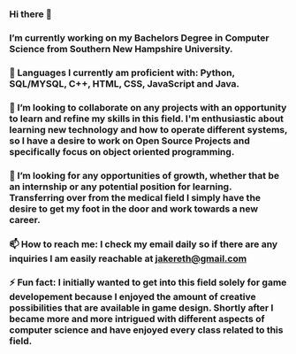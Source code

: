 ### Hi there 👋

###  I’m currently working on my Bachelors Degree in Computer Science from Southern New Hampshire University. 

### 🌱 Languages I currently am proficient with: Python, SQL/MYSQL, C++, HTML, CSS, JavaScript and Java. 

### 👯 I’m looking to collaborate on any projects with an opportunity to learn and refine my skills in this field. I'm enthusiastic about learning new technology and how to operate different systems, so I have a desire to work on Open Source Projects and specifically focus on object oriented programming. 

### 🤔 I’m looking for any opportunities of growth, whether that be an internship or any potential position for learning. Transferring over from the medical field I simply have the desire to get my foot in the door and work towards a new career. 

### 📫 How to reach me: I check my email daily so if there are any inquiries I am easily reachable at jakereth@gmail.com

### ⚡ Fun fact: I initially wanted to get into this field solely for game developement because I enjoyed the amount of creative possibilities that are available in game design. Shortly after I became more and more intrigued with different aspects of computer science and have enjoyed every class related to this field. 

